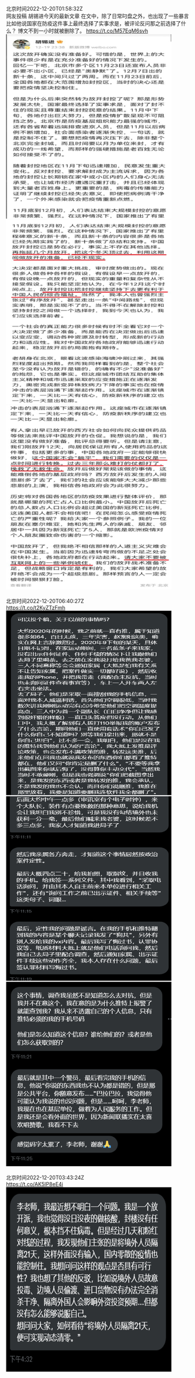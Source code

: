 北京时间2022-12-20T01:58:32Z<br>网友投稿
胡锡进今天的最新文章
在文中，除了日常叼盘之外，也出现了一些暴言
比如他说国家在防疫这件事上最终选择了实事求是，被评论反问那之前选择了什么？
博文不到一小时就被删除了。 https://t.co/M57EqM6svh<br><img src='/temp/image/2022/n-Month-12/1604898993649356801_0.jpg' width='450' height='500'><img src='/temp/image/2022/n-Month-12/1604898993649356801_1.jpg' width='450' height='500'><img src='/temp/image/2022/n-Month-12/1604898993649356801_2.jpg' width='450' height='500'><br><br>北京时间2022-12-20T06:40:27Z<br>https://t.co/t2KyZTzFmh<br><img src='/temp/image/2022/n-Month-12/1604969942834728960_0.jpg' width='450' height='500'><img src='/temp/image/2022/n-Month-12/1604969942834728960_1.jpg' width='450' height='500'><img src='/temp/image/2022/n-Month-12/1604969942834728960_2.jpg' width='450' height='500'><br><br>北京时间2022-12-20T03:43:24Z<br>https://t.co/AK5IP8eE4i<br><img src='/temp/image/2022/n-Month-12/1604925385384271892_0.jpg' width='450' height='500'><br><br>